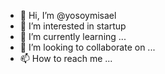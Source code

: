 - 👋 Hi, I’m @yosoymisael
- 👀 I’m interested in startup
- 🌱 I’m currently learning ...
- 💞️ I’m looking to collaborate on ...
- 📫 How to reach me ...

<!---
yosoymisael/yosoymisael is a ✨ special ✨ repository because its `README.md` (this file) appears on your GitHub profile.
You can click the Preview link to take a look at your changes.
--->

